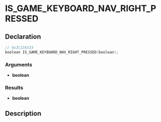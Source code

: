 # IS_GAME_KEYBOARD_NAV_RIGHT_PRESSED

## Declaration
```cpp
// 0x3C156533
boolean IS_GAME_KEYBOARD_NAV_RIGHT_PRESSED(boolean);
```

### Arguments
- **boolean**

### Results
- **boolean**

## Description
